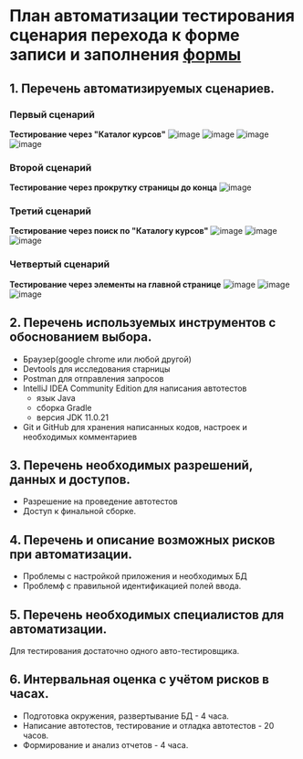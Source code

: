 # План автоматизации тестирования сценария перехода к форме записи и заполнения [формы](https://netology.ru/programs/qa-middle)
## 1. Перечень автоматизируемых сценариев.
### Первый сценарий
  **Тестирование через "Каталог курсов"**
  ![image](https://github.com/DenIvanof/AT_Z10/assets/153014130/bb1d98d3-b8d5-4061-9054-9d4c51aaff39)
  ![image](https://github.com/DenIvanof/AT_Z10/assets/153014130/8e3a151e-c8cd-4b9a-a3f5-1bbde2228805)
  ![image](https://github.com/DenIvanof/AT_Z10/assets/153014130/9c8dae3f-adb6-4026-9a3e-13033bb46529)
  ![image](https://github.com/DenIvanof/AT_Z10/assets/153014130/7bd28c51-fcec-46ce-8b2b-4cfd8faa898b)
### Второй сценарий
  **Тестирование через прокрутку страницы до конца**
  ![image](https://github.com/DenIvanof/AT_Z10/assets/153014130/c077b203-65e9-4080-80ca-769bf664aedc)
### Третий сценарий
**Тестирование через поиск по "Каталогу курсов"**
  ![image](https://github.com/DenIvanof/AT_Z10/assets/153014130/bb1d98d3-b8d5-4061-9054-9d4c51aaff39)
  ![image](https://github.com/DenIvanof/AT_Z10/assets/153014130/88b963dc-f839-4194-ac7a-00315cc0cb7d)  
  ![image](https://github.com/DenIvanof/AT_Z10/assets/153014130/7bd28c51-fcec-46ce-8b2b-4cfd8faa898b)
### Четвертый сценарий
**Тестирование через элементы на главной странице**
  ![image](https://github.com/DenIvanof/AT_Z10/assets/153014130/4158fc67-e774-4b80-9191-42ba8f3a67f6)
  ![image](https://github.com/DenIvanof/AT_Z10/assets/153014130/9c8dae3f-adb6-4026-9a3e-13033bb46529)
  ![image](https://github.com/DenIvanof/AT_Z10/assets/153014130/7bd28c51-fcec-46ce-8b2b-4cfd8faa898b)
## 2. Перечень используемых инструментов с обоснованием выбора.
* Браузер(google chrome или любой другой) 
* Devtools для исследования старницы
* Postman для отправления запросов
* IntelliJ IDEA Community Edition для написания автотестов
   * язык Java
   * сборка Gradle
   * версия JDK 11.0.21
* Git и GitHub для хранения написанных кодов, настроек и необходимых комментариев
## 3. Перечень необходимых разрешений, данных и доступов.
* Разрешение на проведение автотестов 
* Доступ к финальной сборке.
## 4. Перечень и описание возможных рисков при автоматизации.
* Проблемы с настройкой приложения и необходимых БД
* Проблемф с правильной идентификацией полей ввода.
## 5. Перечень необходимых специалистов для автоматизации.
Для тестирования достаточно одного авто-тестировщика.
## 6. Интервальная оценка с учётом рисков в часах.
* Подготовка окружения, развертывание БД - 4 часа.
* Написание автотестов, тестирование и отладка автотестов - 20 часов.
* Формирование и анализ отчетов - 4 часа.
